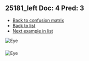 ## 25181_left Doc: 4 Pred: 3
- [Back to confusion matrix](https://github.com/juliandewit/kaggle_retinopathy/blob/master/matrix.md)
- [Back to list](https://github.com/juliandewit/kaggle_retinopathy/blob/master/lists/43/list.md)
- [Next example in list](https://github.com/juliandewit/kaggle_retinopathy/blob/master/lists/43/25/25697_right.md)

![Eye](https://retinopaty.blob.core.windows.net/size1024/25181_left_4.jpeg)

### 

![Eye]()
